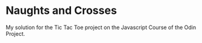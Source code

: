 # Naughts and Crosses

My solution for the Tic Tac Toe project on the Javascript Course of the Odin Project. 

